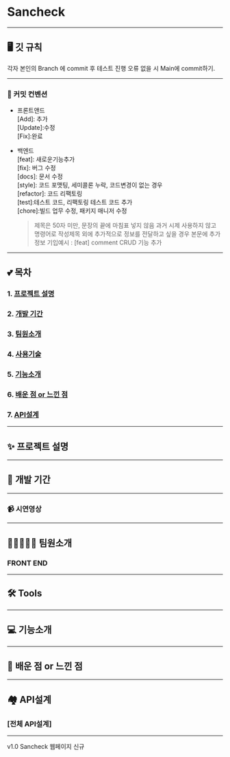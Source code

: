 # Sancheck 

<hr/>


## 🖥️ 깃 규칙
각자 본인의 Branch 에 commit 후 테스트 진행 오류 없을 시 Main에 commit하기.
<hr/>

### 🔨 커밋 컨벤션
-   프론트앤드    <br>
    [Add]: 추가    <br>
    [Update]:수정    <br>
    [Fix]:완료    <br>

-   백엔드    <br>
    [feat]: 새로운기능추가    <br>
    [fix]: 버그 수정    <br>
    [docs]: 문서 수정    <br>
    [style]: 코드 포맷팅, 세미콜론 누락, 코드변경이 없는 경우    <br>
    [refactor]: 코드 리팩토링    <br>
    [test]:테스트 코드, 리팩토링 테스트 코드 추가    <br>
    [chore]:빌드 업무 수정, 패키지 매니저 수정    <br>
    
    > 제목은 50자 미만, 문장의 끝에 마침표 넣지 않음 과거 시제 사용하지 않고 명령어로 작성제목 외에 추가적으로 정보를 전달하고 싶을 경우 본문에 추가 정보 기입예시 : [feat] comment CRUD 기능 추가

<hr/>

## 💕 목차

### 1. [프로젝트 설명](#-프로젝트-설명)<br/>

### 2. [개발 기간](#-개발-기간)<br/>

### 3. [팀원소개](#-팀원소개)<br/>

### 4. [사용기술](#-tools)<br/>

### 5. [기능소개](#-기능소개)<br/>

### 6. [배운 점 or 느낀 점](#-배운-점-or-느낀-점)<br/>

### 7. [API설계](#-API설계)<br/>
<hr/>

## ✨ 프로젝트 설명

<hr />

## 📅 개발 기간

<hr />

### 📹 시연영상 

<hr />

## 🧑🏽‍🤝‍🧑🏽 팀원소개
### FRONT END
<hr />


## 🛠 Tools

<hr />


## 💻 기능소개


<hr />

## 💭 배운 점 or 느낀 점

<hr />

## 🏘️ API설계

### [전체 API설계]


<hr />

v1.0 Sancheck 웹페이지 신규


